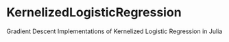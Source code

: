 # KernelizedLogisticRegression
Gradient Descent Implementations of Kernelized Logistic Regression in Julia
